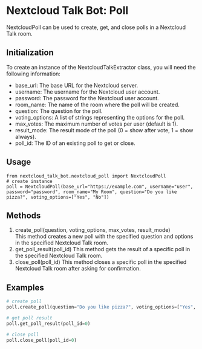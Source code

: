 # Nextcloud Talk Bot: Poll

NextcloudPoll  can be used to create, get, and close polls in a Nextcloud Talk room. 

## Initialization

To create an instance of the NextcloudTalkExtractor class, you will need the following information:

- base_url: The base URL for the Nextcloud server.
- username: The username for the Nextcloud user account.
- password: The password for the Nextcloud user account.
- room_name: The name of the room where the poll will be created.
- question: The question for the poll.
- voting_options: A list of strings representing the options for the poll.
- max_votes: The maximum number of votes per user (default is 1).
- result_mode: The result mode of the poll (0 = show after vote, 1 = show always).
- poll_id: The ID of an existing poll to get or close.


## Usage

```
from nextcloud_talk_bot.nextcloud_poll import NextcloudPoll
# create instance
poll = NextcloudPoll(base_url="https://example.com", username="user", password="password", room_name="My Room", question="Do you like pizza?", voting_options=["Yes", "No"])
```
    
## Methods

1. create_poll(question, voting_options, max_votes, result_mode)  
This method creates a new poll with the specified question and options in the specified Nextcloud Talk room.  
2. get_poll_result(poll_id)
This method gets the result of a specific poll in the specified Nextcloud Talk room.
3. close_poll(poll_id)
This method closes a specific poll in the specified Nextcloud Talk room after asking for confirmation.

## Examples

```python
# create poll
poll.create_poll(question="Do you like pizza?", voting_options=["Yes", "No"])

# get poll result
poll.get_poll_result(poll_id=0)

# close poll
poll.close_poll(poll_id=0)
```
